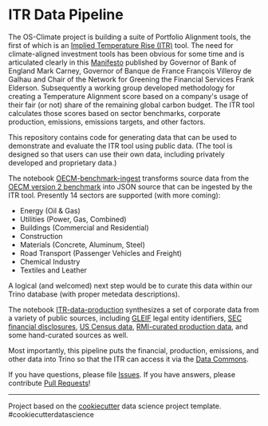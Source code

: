 # ITR Data Pipeline

The OS-Climate project is building a suite of Portfolio Alignment tools, the first of which is an [Implied Temperature Rise (ITR)](https://github.com/os-climate/ITR) tool. The need for climate-aligned
investment tools has been obvious for some time and is articulated clearly in this [Manifesto](https://www.bankofengland.co.uk/news/2019/april/open-letter-on-climate-related-financial-risks) published
by Governor of Bank of England Mark Carney, Governor of Banque de France François Villeroy de Galhau and Chair of the Network for Greening the Financial Services Frank Elderson. Subsequently a working
group developed methodology for creating a Temperature Alignment score based on a company's usage of their fair (or not) share of the remaining global carbon budget. The ITR tool calculates those
scores based on sector benchmarks, corporate production, emissions, emissions targets, and other factors.

This repository contains code for generating data that can be used to demonstrate and evaluate the ITR tool using public data. (The tool is designed so that users can use their own data, including
privately developed and proprietary data.)

The notebook [OECM-benchmark-ingest](notebooks/OECM-benchmark-ingest.ipynb) transforms source data from the [OECM version 2 benchmark](https://www.oneearth.org/updated-one-earth-climate-model/) into
JSON source that can be ingested by the ITR tool. Presently 14 sectors are supported (with more coming):

- Energy (Oil & Gas)
- Utilities (Power, Gas, Combined)
- Buildings (Commercial and Residential)
- Construction
- Materials (Concrete, Aluminum, Steel)
- Road Transport (Passenger Vehicles and Freight)
- Chemical Industry
- Textiles and Leather

A logical (and welcomed) next step would be to curate this data within our Trino database (with proper metedata descriptions).

The notebook [ITR-data-production](ITR-data-production.ipynb) synthesizes a set of corporate data from a variety of public sources, including [GLEIF](https://www.gleif.org/en) legal entity
identifiers, [SEC financial disclosures](https://www.sec.gov/edgar/searchedgar/companysearch), [US Census data](https://www.census.gov/data.html), [RMI-curated production
data](https://utilitytransitionhub.rmi.org/data-download/), and some hand-curated sources as well.

Most importantly, this pipeline puts the financial, production, emissions, and other data into Trino so that the ITR can access it via the [Data Commons](https://github.com/os-climate/os_c_data_commons).

If you have questions, please file [Issues](https://github.com/os-climate/itr-data-pipeline/issues). If you have answers, please contribute [Pull Requests](https://github.com/os-climate/itr-data-pipeline/pulls)!

---

Project based on the [cookiecutter](https://drivendata.github.io/cookiecutter-data-science/) data science project template. #cookiecutterdatascience
